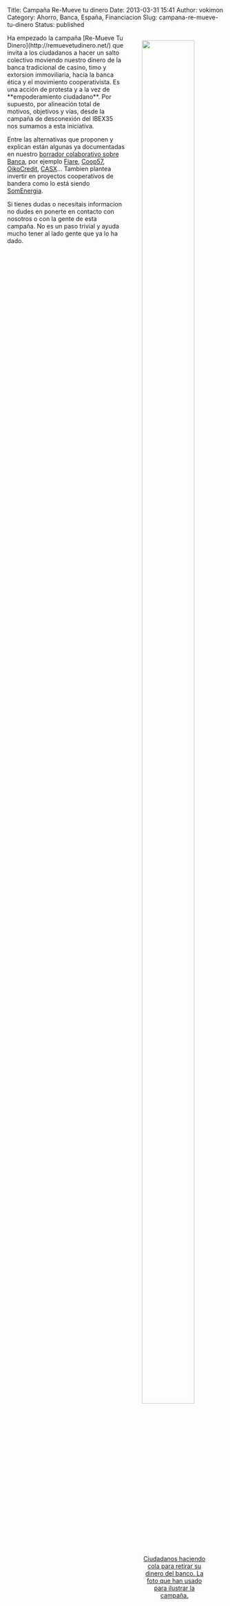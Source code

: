 Title: Campaña Re-Mueve tu dinero
Date: 2013-03-31 15:41
Author: vokimon
Category: Ahorro, Banca, España, Financiacion
Slug: campana-re-mueve-tu-dinero
Status: published

<figure style='float:right; max-width:30%'>
<a href="http://remuevetudinero.net/files/2013/03/colaenelbanco-300x199.jpg">
<img src="http://remuevetudinero.net/files/2013/03/colaenelbanco-300x199.jpg" width=90% />
<figcaption style='text-align:center'>
Ciudadanos haciendo cola para retirar su dinero del banco. La foto que han usado para ilustrar la campaña.
</figcaption>
</a>
</figure>
Ha empezado la campaña [Re-Mueve Tu Dinero](http://remuevetudinero.net/) que invita a los ciudadanos a hacer un salto colectivo moviendo nuestro dinero de la banca tradicional de casino, timo y extorsion immoviliaria, hacia la banca ética y el movimiento cooperativista. Es una acción de protesta y a la vez de **empoderamiento ciudadano**. Por supuesto, por alineación total de motivos, objetivos y vías, desde la campaña de desconexión del IBEX35 nos sumamos a esta iniciativa.

Entre las alternativas que proponen y explican están algunas ya documentadas en nuestro [borrador colaborativo sobre Banca](/wiki/index.php?title=Banca), por ejemplo [Fiare](http://www.proyectofiare.com), [Coop57](http://www.coop57.coop/), [OikoCredit](http://www.oikocredit.org), [CASX](http://www.casx.cat/)... Tambien plantea invertir en proyectos cooperativos de bandera como lo está siendo [SomEnergia](http://somenergia.coop).

Si tienes dudas o necesitais informacion no dudes en ponerte en contacto con nosotros o con la gente de esta campaña. No es un paso trivial y ayuda mucho tener al lado gente que ya lo ha dado.

